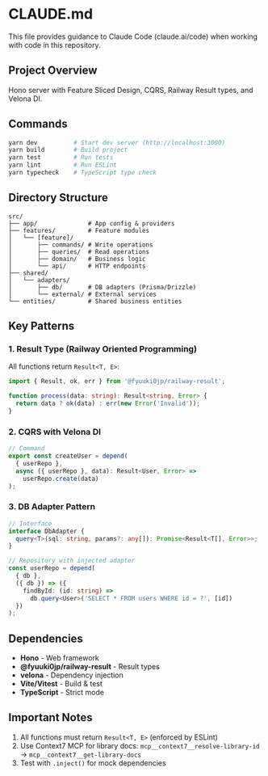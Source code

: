 # CLAUDE.md

This file provides guidance to Claude Code (claude.ai/code) when working with code in this repository.

## Project Overview

Hono server with Feature Sliced Design, CQRS, Railway Result types, and Velona DI.

## Commands

```bash
yarn dev          # Start dev server (http://localhost:3000)
yarn build        # Build project
yarn test         # Run tests
yarn lint         # Run ESLint
yarn typecheck    # TypeScript type check
```

## Directory Structure

```
src/
├── app/              # App config & providers
├── features/         # Feature modules
│   └── [feature]/
│       ├── commands/ # Write operations
│       ├── queries/  # Read operations
│       ├── domain/   # Business logic
│       └── api/      # HTTP endpoints
├── shared/
│   └── adapters/
│       ├── db/       # DB adapters (Prisma/Drizzle)
│       └── external/ # External services
└── entities/         # Shared business entities
```

## Key Patterns

### 1. Result Type (Railway Oriented Programming)
All functions return `Result<T, E>`:
```typescript
import { Result, ok, err } from '@fyuuki0jp/railway-result';

function process(data: string): Result<string, Error> {
  return data ? ok(data) : err(new Error('Invalid'));
}
```

### 2. CQRS with Velona DI
```typescript
// Command
export const createUser = depend(
  { userRepo },
  async ({ userRepo }, data): Result<User, Error> => 
    userRepo.create(data)
);
```

### 3. DB Adapter Pattern
```typescript
// Interface
interface DbAdapter {
  query<T>(sql: string, params?: any[]): Promise<Result<T[], Error>>;
}

// Repository with injected adapter
const userRepo = depend(
  { db },
  ({ db }) => ({
    findById: (id: string) => 
      db.query<User>('SELECT * FROM users WHERE id = ?', [id])
  })
);
```

## Dependencies

- **Hono** - Web framework
- **@fyuuki0jp/railway-result** - Result types
- **velona** - Dependency injection
- **Vite/Vitest** - Build & test
- **TypeScript** - Strict mode

## Important Notes

1. All functions must return `Result<T, E>` (enforced by ESLint)
2. Use Context7 MCP for library docs: `mcp__context7__resolve-library-id` → `mcp__context7__get-library-docs`
3. Test with `.inject()` for mock dependencies